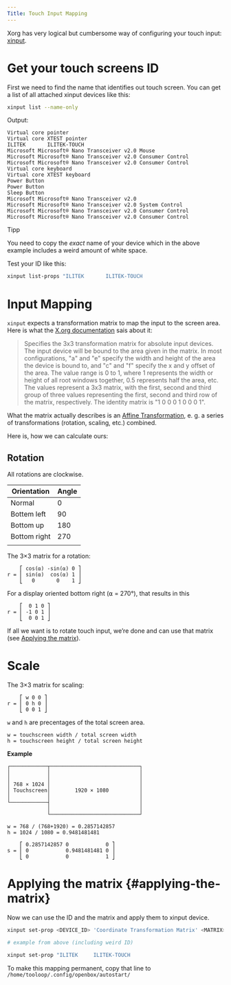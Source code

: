 ```yaml
---
Title: Touch Input Mapping
---
```


Xorg has very logical but cumbersome way of configuring your touch input: [xinput](https://wiki.ubuntu.com/X/Config/Input).


# Get your touch screens ID

First we need to find the name that identifies out touch screen. You can get a list of all attached xinput devices like this:

```bash
xinput list --name-only
```
Output:

```
Virtual core pointer
Virtual core XTEST pointer
ILITEK       ILITEK-TOUCH                                                    
Microsoft Microsoft® Nano Transceiver v2.0 Mouse
Microsoft Microsoft® Nano Transceiver v2.0 Consumer Control
Microsoft Microsoft® Nano Transceiver v2.0 Consumer Control
Virtual core keyboard
Virtual core XTEST keyboard
Power Button
Power Button
Sleep Button
Microsoft Microsoft® Nano Transceiver v2.0
Microsoft Microsoft® Nano Transceiver v2.0 System Control
Microsoft Microsoft® Nano Transceiver v2.0 Consumer Control
Microsoft Microsoft® Nano Transceiver v2.0 Consumer Control
```
<article class="message is-info">
  <div class="message-header">
    <p>Tipp</p>
  </div>
  <div class="message-body">
    You need to copy the <em>exact</em> name of your device which in the above example includes a weird amount of white space.
  </div>
</article>

Test your ID like this:

```bash
xinput list-props "ILITEK       ILITEK-TOUCH                                                    "
```

# Input Mapping

`xinput` expects a transformation matrix to map the input to the screen area.
Here is what the [X.org documentation](https://www.x.org/archive/current/doc/man/man5/xorg.conf.5.xhtml#heading8) sais about it:

> Specifies the 3x3 transformation matrix for absolute input devices. The input device will be bound to the area given in the matrix. In most configurations, "a" and "e" specify the width and height of the area the device is bound to, and "c" and "f" specify the x and y offset of the area. The value range is 0 to 1, where 1 represents the width or height of all root windows together, 0.5 represents half the area, etc. The values represent a 3x3 matrix, with the first, second and third group of three values representing the first, second and third row of the matrix, respectively. The identity matrix is "1 0 0 0 1 0 0 0 1".

What the matrix actually describes is an [Affine Transformation](https://en.wikipedia.org/wiki/Affine_transformation), e. g. a series of transformations (rotation, scaling, etc.) combined.

Here is, how we can calculate ours:

## Rotation

All rotations are clockwise.

| Orientation  | Angle |
| ------------ | ----- |
| Normal       | 0     |
| Bottem left  | 90    |
| Bottom up    | 180   |
| Bottom right | 270   |
|              |       |

The 3×3 matrix for a rotation:
```
    ⎡ cos(⍺) -sin(⍺) 0 ⎤
r = ⎜ sin(⍺)  cos(⍺) 1 ⎥ 
    ⎣   0       0    1 ⎦
```

For a display oriented bottom right (⍺ = 270°), that results in this

```
    ⎡  0 1 0 ⎤
r = ⎜ -1 0 1 ⎥ 
    ⎣  0 0 1 ⎦
```

If all we want is to rotate touch input, we’re done and can use that matrix (see [Applying the matrix](#applying-the-matrix)).

# Scale

The 3×3 matrix for scaling:
```
    ⎡ w 0 0 ⎤
r = ⎜ 0 h 0 ⎥
    ⎣ 0 0 1 ⎦
```

`w` and `h` are precentages of the total screen area. 

```
w = touchscreen width / total screen width  
h = touchscreen height / total screen height
```

**Example**

```
┌────────────┬─────────────────────────────┐
│            │                             │
│            │                             │
│ 768 × 1024 │                             │
│ Touchscreen│        1920 × 1080          │
│            │                             │
└────────────┤                             │
             │                             │
             └─────────────────────────────┘

```

```
w = 768 / (768+1920) = 0.2857142857  
h = 1024 / 1080 = 0.9481481481
```

```
    ⎡ 0.2857142857 0            0 ⎤
s = ⎜ 0            0.9481481481 0 ⎥
    ⎣ 0            0            1 ⎦
```


# Applying the matrix {#applying-the-matrix}

Now we can use the ID and the matrix and apply them to xinput device.

```bash
xinput set-prop <DEVICE_ID> 'Coordinate Transformation Matrix' <MATRIX>

# example from above (including weird ID)

xinput set-prop "ILITEK     ILITEK-TOUCH                                                    " 'Coordinate Transformation Matrix' 0 0.2857142857 0 -0.9481481481 0 0.9481481481 0 0 1 &
```

To make this mapping permanent, copy that line to  
`/home/tooloop/.config/openbox/autostart/`